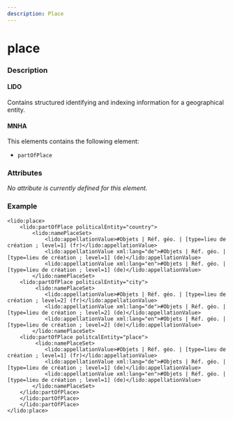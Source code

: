```yaml
---
description: Place
---
```


# place

### Description

#### LIDO

Contains structured identifying and indexing information for a geographical entity.

#### MNHA

This elements contains the following element:

* `partOfPlace`

### Attributes

_No attribute is currently defined for this element._

### Example

```markup
<lido:place>
    <lido:partOfPlace politicalEntity="country">
        <lido:namePlaceSet>
            <lido:appellationValue>#Objets | Réf. géo. | [type=lieu de création ; level=1] (fr)</lido:appellationValue>
            <lido:appellationValue xml:lang="de">#Objets | Réf. géo. | [type=lieu de création ; level=1] (de)</lido:appellationValue>
            <lido:appellationValue xml:lang="en">#Objets | Réf. géo. | [type=lieu de création ; level=1] (de)</lido:appellationValue>
        </lido:namePlaceSet>
    <lido:partOfPlace politicalEntity="city">
         <lido:namePlaceSet>
            <lido:appellationValue>#Objets | Réf. géo. | [type=lieu de création ; level=2] (fr)</lido:appellationValue>
            <lido:appellationValue xml:lang="de">#Objets | Réf. géo. | [type=lieu de création ; level=2] (de)</lido:appellationValue>
            <lido:appellationValue xml:lang="en">#Objets | Réf. géo. | [type=lieu de création ; level=2] (de)</lido:appellationValue>
        </lido:namePlaceSet>
    <lido:partOfPlace politcalEntity="place">
         <lido:namePlaceSet>
            <lido:appellationValue>#Objets | Réf. géo. | [type=lieu de création ; level=1] (fr)</lido:appellationValue>
            <lido:appellationValue xml:lang="de">#Objets | Réf. géo. | [type=lieu de création ; level=1] (de)</lido:appellationValue>
            <lido:appellationValue xml:lang="en">#Objets | Réf. géo. | [type=lieu de création ; level=1] (de)</lido:appellationValue>
        </lido:namePlaceSet>
    </lido:partOfPlace>
    </lido:partOfPlace>
    </lido:partOfPlace>
</lido:place>
```
